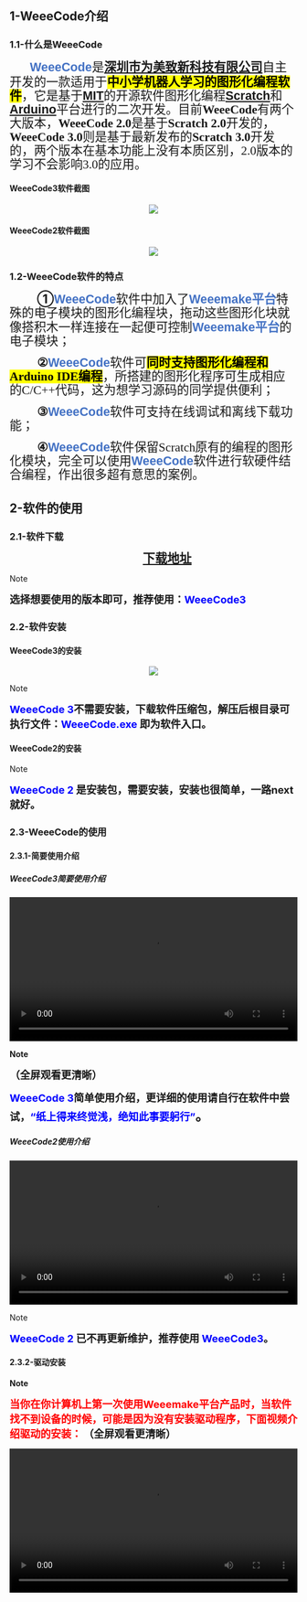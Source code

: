 ## **1-WeeeCode介绍**

### **1.1-什么是WeeeCode**

<p class=MsoNormal style='line-height:18.0pt'><b><span lang=EN-US
style='font-size:12.0pt;font-family:"News Gothic MT",sans-serif;color:#4472C4'>&nbsp;&nbsp;&nbsp;&nbsp;&nbsp;&nbsp;&nbsp;
</span></b><b><span lang=EN-US style='font-size:16.0pt;font-family:"News Gothic MT",sans-serif;
color:#4472C4'>WeeeCode</span></b><span style='font-size:16.0pt;font-family:
宋体'>是</span><span lang=EN-US style='font-size:16.0pt'><a
href="https://www.weeemake.com.cn/" target="_blank"><b><span lang=EN-US style='font-family:
宋体;text-decoration:none'><span lang=EN-US>深圳市为美致新科技有限公司</span></span></b></a></span><span
style='font-size:16.0pt;font-family:宋体'>自主开发的一款适用于<b><span style='color:black;
background:yellow'>中小学机器人学习的图形化编程软件</span></b>，它是基于</span><span lang=EN-US
style='font-size:16.0pt'><a
href="https://baike.baidu.com/item/%E9%BA%BB%E7%9C%81%E7%90%86%E5%B7%A5%E5%AD%A6%E9%99%A2/117999?fromtitle=MIT&amp;fromid=31539&amp;fr=aladdin"target="_blank"><b><span
style='font-family:"News Gothic MT",sans-serif;text-decoration:none'>MIT</span></b></a></span><span
style='font-size:16.0pt;font-family:宋体'>的开源软件图形化编程</span><span lang=EN-US
style='font-size:16.0pt'><a
href="https://baike.baidu.com/item/Scratch/15493636?fr=aladdin" target="_blank"><b><span
style='font-family:"News Gothic MT",sans-serif;text-decoration:none'>Scratch</span></b></a></span><span
style='font-size:16.0pt;font-family:宋体'>和</span><span lang=EN-US
style='font-size:16.0pt'><a href="https://baike.baidu.com/item/Arduino/9362389" target="_blank"><b><span
style='font-family:"News Gothic MT",sans-serif;text-decoration:none'>Arduino</span></b></a></span><span
style='font-size:16.0pt;font-family:宋体'>平台进行的二次开发。目前<b><span lang=EN-US>WeeeCode</span></b>有两个大版本，<b><span
lang=EN-US>WeeeCode 2.0</span></b>是基于<b><span lang=EN-US>Scratch 2.0</span></b>开发的，<b><span
lang=EN-US>WeeeCode 3.0</span></b>则是基于最新发布的<b><span lang=EN-US>Scratch 3.0</span></b>开发的，两个版本在基本功能上没有本质区别，<span
lang=EN-US>2.0</span>版本的学习不会影响<span lang=EN-US>3.0</span>的应用。</span></p>

<!-- tabs:start -->

#### **WeeeCode3软件截图**

<div align="center">
    <img src="docs/software_usage/weeecode/weeecode3.png"></img>
</div>

#### **WeeeCode2软件截图**
<div align="center">
    <img src="docs/software_usage/weeecode/weeecode2.png"></img>
</div>

<!-- tabs:end -->

### **1.2-WeeeCode软件的特点**

<p class=MsoNormal style='text-indent:36.0pt;line-height:18.0pt'><b><span
style='font-size:16.0pt'>①</span></b><b><span lang=EN-US style='font-size:16.0pt;
font-family:"News Gothic MT",sans-serif;color:#4472C4'>WeeeCode</span></b><span
style='font-size:16.0pt;font-family:宋体'>软件中加入了</span><b><span lang=EN-US
style='font-size:16.0pt;font-family:"News Gothic MT",sans-serif;color:#4472C4'>Weeemake</span></b><b><span
style='font-size:16.0pt;color:#4472C4'>平台</span></b><span style='font-size:
16.0pt;font-family:宋体'>特殊的电子模块的图形化编程块，拖动这些图形化块就像搭积木一样连接在一起便可控制</span><b><span
lang=EN-US style='font-size:16.0pt;font-family:"News Gothic MT",sans-serif;
color:#4472C4'>Weeemake</span></b><b><span style='font-size:16.0pt;color:#4472C4'>平台</span></b><span
style='font-size:16.0pt;font-family:宋体'>的电子模块；</span></p>

<p class=MsoNormal style='text-indent:36.0pt;line-height:18.0pt'><b><span
style='font-size:16.0pt;font-family:宋体'>②</span></b><b><span lang=EN-US
style='font-size:16.0pt;font-family:"News Gothic MT",sans-serif;color:#4472C4'>WeeeCode</span></b><span
style='font-size:16.0pt;font-family:宋体'>软件可<b><span style='color:black;
background:yellow'>同时支持图形化编程和<span lang=EN-US>Arduino IDE</span>编程</span></b>，所搭建的图形化程序可生成相应的<span
lang=EN-US>C/C++</span>代码，这为想学习源码的同学提供便利；</span></p>

<p class=MsoNormal style='text-indent:36.0pt;line-height:18.0pt'><b><span
style='font-size:16.0pt;font-family:宋体'>③</span></b><b><span lang=EN-US
style='font-size:16.0pt;font-family:"News Gothic MT",sans-serif;color:#4472C4'>WeeeCode</span></b><span
style='font-size:16.0pt;font-family:宋体'>软件可支持在线调试和离线下载功能；</span></p>

<p class=MsoNormal style='text-indent:36.0pt;line-height:18.0pt'><b><span
style='font-size:16.0pt;font-family:宋体'>④</span></b><b><span lang=EN-US
style='font-size:16.0pt;font-family:"News Gothic MT",sans-serif;color:#4472C4'>WeeeCode</span></b><span
style='font-size:16.0pt;font-family:宋体'>软件保留<span lang=EN-US>Scratch</span>原有的编程的图形化模块，完全可以使用</span><b><span
lang=EN-US style='font-size:16.0pt;font-family:"News Gothic MT",sans-serif;
color:#4472C4'>WeeeCode</span></b><span style='font-size:16.0pt;font-family:
宋体'>软件进行软硬件结合编程，作出很多超有意思的案例。</span></p>

## **2-软件的使用**

### **2.1-软件下载**

<p class=MsoNormal align=center style='text-align:center;text-indent:36.0pt;
line-height:18.0pt'><span style='font-size:16.0pt;font-family:宋体'><a href="https://www.weeemake.com.cn/download/" target="_blank"><b>下载地址</b></a></span></p>

> [!NOTE]
> <b><font size=4>选择想要使用的版本即可，推荐使用：</font><font size=4 color=blue>WeeeCode3</font></b>


### **2.2-软件安装**

<!-- tabs:start -->

#### **WeeeCode3的安装**

<div align="center">
    <img src="docs/software_usage/weeecode/weeecode3_exe.png"></img>
</div>

> [!NOTE]
> <b><font size=4 color=blue>WeeeCode 3</font><font size=4>不需要安装，下载软件压缩包，解压后根目录可执行文件：</font><font size=4 color=blue>WeeeCode.exe</font><font size=4> 即为软件入口。</font></b>

#### **WeeeCode2的安装**
> [!NOTE]
> <b><font size=4 color=blue>WeeeCode 2 </font><font size=4>是安装包，需要安装，安装也很简单，一路next就好。</font></b>


<!-- tabs:end -->

### **2.3-WeeeCode的使用**

#### **2.3.1-简要使用介绍**

<!-- tabs:start -->

##### **WeeeCode3简要使用介绍**

<video  controls width="100%">
  <source src="docs/software_usage/weeecode/Weeecode3%E4%BD%BF%E7%94%A8.mp4"  type="video/mp4">
</video>

<b>

> [!NOTE]
> <font size=4>（全屏观看更清晰）</font>
>
> <font size=4 color=blue>WeeeCode 3</font><font size=4>简单使用介绍，更详细的使用请自行在软件中尝试，</font><font size=4 color=blue>“纸上得来终觉浅，绝知此事要躬行”</font><font size=5>。</font>

</b>

##### **WeeeCode2使用介绍**

<video  controls width="100%">
  <source src="docs/software_usage/weeecode/WeeeCode2%E4%BD%BF%E7%94%A8.mp4"  type="video/mp4">
</video>

> [!NOTE]
> <b><font size=4 color=blue>WeeeCode 2 </font><font size=4>已不再更新维护，推荐使用 </font><font size=4 color=blue><b>WeeeCode3</b></font><font size=4>。</font></b>

<!-- tabs:end -->

#### **2.3.2-驱动安装**
<b>

> [!NOTE]
> <font size=4 color=red>当你在你计算机上第一次使用Weeemake平台产品时，当软件找不到设备的时候，可能是因为没有安装驱动程序，下面视频介绍驱动的安装：</font>
> <font size=4>（全屏观看更清晰）</font>

</b>

<video  controls width="100%">
<source src="docs/software_usage/weeecode/驱动安装.mp4"  type="video/mp4">
</video>

